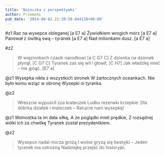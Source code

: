 ```yaml
---
title: 'Bajeczka z perspektywki'
author: PrzemekL
pub_date: '2014-09-02 21:38:58.844138+00:00'
---
```


#z1
Raz na wysepce obleganej [a E7 a]
Żywiołkiem wrogich mórz [a E7 a]
Panował z świtką swą – tyranek [a E7 a]
Nad milionkami dusz. [a E7 a]

#z2
>W więzionkach czasik narodkowi [a C G7 C]
>Z dzionka na dzionek płynął, [C G7 C]
>Tyranek zaś się wił i głowił, [C H7]
>Jak władzkę mieć – nie ginąc. [E7 a]

@z1
Wysepka nikła z wszystkich stronek
W żarłocznych oceankach.
Nie było komu wziąć w obronę
Wysepki ni tyranka.

@z2
>Wreszcie wypuścił zza krateczek
>Ludku rezerwki krzepkie:
>Dla dóbrka dziatek i mateczek –
>Ratujcie nam wysepkę!

@z1
Wolnostka ta im dała siłkę,
A że poglądki mieli prędkie,
Z rozsądnej wólki ich za chwilkę
Tyranek został prezydentkiem.

@z2
>Wysepce nadal morza grożą
>I wolne gryzą się bestyjki –
>Jeden tyranek ma ostrożną
>Nadziejkę przejść do historyjki.